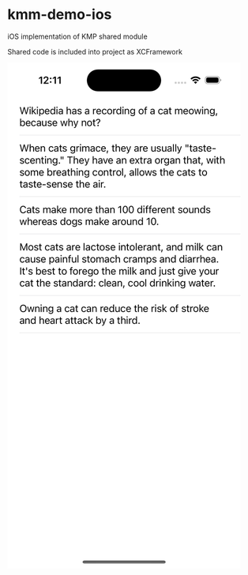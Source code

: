 # kmm-demo-ios
iOS implementation of KMP shared module

Shared code is included into project as XCFramework

![alt text](/image.png)

